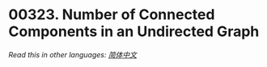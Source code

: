 # 00323. Number of Connected Components in an Undirected Graph

  _Read this in other languages:_
    [_简体中文_](README.zh-CN.md)

